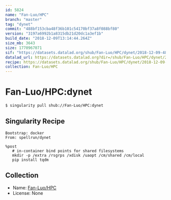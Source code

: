 ```yaml
---
id: 5824
name: "Fan-Luo/HPC"
branch: "master"
tag: "dynet"
commit: "488bf153cba48f36b101c54170bf37a8f088bf80"
version: "3197a6992b1a8315db21d20dc1a3ef1b"
build_date: "2018-12-09T13:14:44.264Z"
size_mb: 3643
size: 1770967071
sif: "https://datasets.datalad.org/shub/Fan-Luo/HPC/dynet/2018-12-09-488bf153-3197a699/3197a6992b1a8315db21d20dc1a3ef1b.simg"
datalad_url: https://datasets.datalad.org?dir=/shub/Fan-Luo/HPC/dynet/2018-12-09-488bf153-3197a699/
recipe: https://datasets.datalad.org/shub/Fan-Luo/HPC/dynet/2018-12-09-488bf153-3197a699/Singularity
collection: Fan-Luo/HPC
---
```


# Fan-Luo/HPC:dynet

```bash
$ singularity pull shub://Fan-Luo/HPC:dynet
```

## Singularity Recipe

```singularity
Bootstrap: docker
From: spellrun/dynet

%post
   # in-container bind points for shared filesystems
   mkdir -p /extra /rsgrps /xdisk /uaopt /cm/shared /cm/local
   pip install tqdm
```

## Collection

 - Name: [Fan-Luo/HPC](https://github.com/Fan-Luo/HPC)
 - License: None

